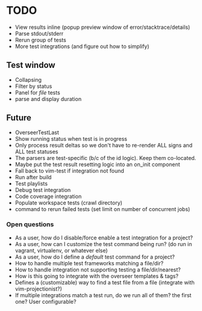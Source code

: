 # TODO

- View results inline (popup preview window of error/stacktrace/details)
- Parse stdout/stderr
- Rerun group of tests
- More test integrations (and figure out how to simplify)

## Test window

- Collapsing
- Filter by status
- Panel for _file_ tests
- parse and display duration

## Future

- OverseerTestLast
- Show running status when test is in progress
- Only process result deltas so we don't have to re-render ALL signs and ALL test statuses
- The parsers are test-specific (b/c of the id logic). Keep them co-located.
- Maybe put the test result resetting logic into an on_init component
- Fall back to vim-test if integration not found
- Run after build
- Test playlists
- Debug test integration
- Code coverage integration
- Populate workspace tests (crawl directory)
- command to rerun failed tests (set limit on number of concurrent jobs)

### Open questions

- As a user, how do I disable/force enable a test integration for a project?
- As a user, how can I customize the test command being run? (do run in vagrant, virtualenv, or whatever else)
- As a user, how do I define a _default_ test command for a project?
- How to handle multiple test frameworks matching a file/dir?
- How to handle integration not supporting testing a file/dir/nearest?
- How is this going to integrate with the overseer templates & tags?
- Defines a (customizable) way to find a test file from a file (integrate with vim-projectionist?)
- If multiple integrations match a test run, do we run all of them? the first one? User configurable?
